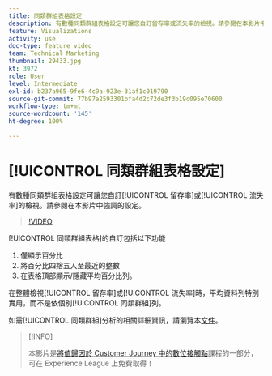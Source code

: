 ```yaml
---
title: 同類群組表格設定
description: 有數種同類群組表格設定可讓您自訂留存率或流失率的檢視。請參閱在本影片中強調的設定。
feature: Visualizations
activity: use
doc-type: feature video
team: Technical Marketing
thumbnail: 29433.jpg
kt: 3972
role: User
level: Intermediate
exl-id: b237a965-9fe6-4c9a-923e-31af1c019790
source-git-commit: 77b97a2593301bfa4d2c72de3f3b19c095e70600
workflow-type: tm+mt
source-wordcount: '145'
ht-degree: 100%

---
```


# [!UICONTROL 同類群組表格設定]

有數種同類群組表格設定可讓您自訂[!UICONTROL 留存率]或[!UICONTROL 流失率]的檢視。請參閱在本影片中強調的設定。

>[!VIDEO](https://video.tv.adobe.com/v/29433/?quality=12)

[!UICONTROL 同類群組表格]的自訂包括以下功能

1. 僅顯示百分比
1. 將百分比四捨五入至最近的整數
1. 在表格頂部顯示/隱藏平均百分比列。

在整體檢視[!UICONTROL 留存率]或[!UICONTROL 流失率]時，平均資料列特別實用，而不是依個別[!UICONTROL 同類群組]列。

如需[!UICONTROL 同類群組]分析的相關詳細資訊，請瀏覽本[文件](https://experienceleague.adobe.com/docs/analytics/analyze/analysis-workspace/visualizations/cohort-table/t-cohort.html?lang=zh-Hant)。

>[!INFO]
>
> 本影片是[將值歸因於 Customer Journey 中的數位接觸點](https://experienceleague.adobe.com/?recommended=Analytics-U-1-2020.2)課程的一部分，可在 Experience League 上免費取得！